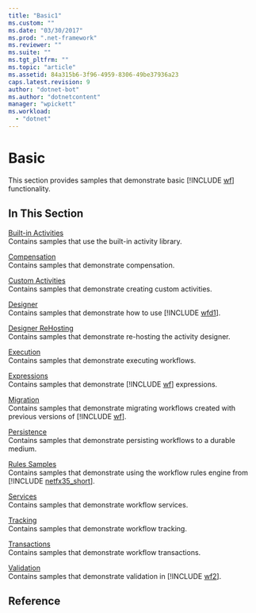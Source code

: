 ```yaml
---
title: "Basic1"
ms.custom: ""
ms.date: "03/30/2017"
ms.prod: ".net-framework"
ms.reviewer: ""
ms.suite: ""
ms.tgt_pltfrm: ""
ms.topic: "article"
ms.assetid: 84a315b6-3f96-4959-8306-49be37936a23
caps.latest.revision: 9
author: "dotnet-bot"
ms.author: "dotnetcontent"
manager: "wpickett"
ms.workload: 
  - "dotnet"
---
```

# Basic
This section provides samples that demonstrate basic [!INCLUDE [wf](../../../../includes/wf-md.md)] functionality.  
  
## In This Section  
 [Built-in Activities](../../../../docs/framework/windows-workflow-foundation/samples/built-in-activities.md)  
 Contains samples that use the built-in activity library.  
  
 [Compensation](../../../../docs/framework/windows-workflow-foundation/samples/compensation-samples.md)  
 Contains samples that demonstrate compensation.  
  
 [Custom Activities](../../../../docs/framework/windows-workflow-foundation/samples/custom-activities.md)  
 Contains samples that demonstrate creating custom activities.  
  
 [Designer](../../../../docs/framework/windows-workflow-foundation/samples/designer.md)  
 Contains samples that demonstrate how to use [!INCLUDE [wfd1](../../../../includes/wfd1-md.md)].  
  
 [Designer ReHosting](../../../../docs/framework/windows-workflow-foundation/samples/designer-rehosting.md)  
 Contains samples that demonstrate re-hosting the activity designer.  
  
 [Execution](../../../../docs/framework/windows-workflow-foundation/samples/execution.md)  
 Contains samples that demonstrate executing workflows.  
  
 [Expressions](../../../../docs/framework/windows-workflow-foundation/samples/expressions.md)  
 Contains samples that demonstrate [!INCLUDE [wf](../../../../includes/wf-md.md)] expressions.  
  
 [Migration](../../../../docs/framework/windows-workflow-foundation/samples/migration.md)  
 Contains samples that demonstrate migrating workflows created with previous versions of [!INCLUDE [wf](../../../../includes/wf-md.md)].  
  
 [Persistence](../../../../docs/framework/windows-workflow-foundation/samples/persistence.md)  
 Contains samples that demonstrate persisting workflows to a durable medium.  
  
 [Rules Samples](../../../../docs/framework/windows-workflow-foundation/samples/rules-samples.md)  
 Contains samples that demonstrate using the workflow rules engine from [!INCLUDE [netfx35_short](../../../../includes/netfx35-short-md.md)].  
  
 [Services](../../../../docs/framework/windows-workflow-foundation/samples/services.md)  
 Contains samples that demonstrate workflow services.  
  
 [Tracking](../../../../docs/framework/windows-workflow-foundation/samples/tracking.md)  
 Contains samples that demonstrate workflow tracking.  
  
 [Transactions](../../../../docs/framework/windows-workflow-foundation/samples/transactions.md)  
 Contains samples that demonstrate workflow transactions.  
  
 [Validation](../../../../docs/framework/windows-workflow-foundation/samples/validation.md)  
 Contains samples that demonstrate validation in [!INCLUDE [wf2](../../../../includes/wf2-md.md)].  
  
## Reference
